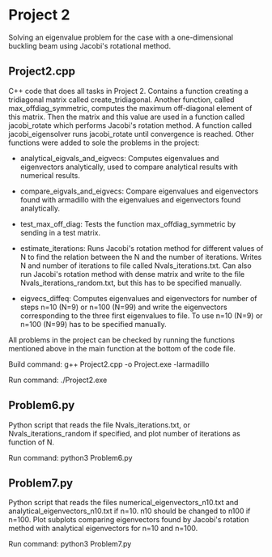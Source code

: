 # Project 2

Solving an eigenvalue problem for the case with a one-dimensional buckling beam using Jacobi's rotational method.

Project2.cpp
----
C++ code that does all tasks in Project 2. Contains a function creating a tridiagonal matrix called 
create_tridiagonal. Another function, called max_offdiag_symmetric, computes the maximum off-diagonal 
element of this matrix. Then the matrix and this value are used in a function called jacobi_rotate which 
performs Jacobi's rotation method. A function called jacobi_eigensolver runs jacobi_rotate until convergence is reached. 
Other functions were added to sole the problems in the project:

- analytical_eigvals_and_eigvecs: Computes eigenvalues and eigenvectors analytically, used to compare analytical results 
with numerical results.

- compare_eigvals_and_eigvecs: Compare eigenvalues and eigenvectors found with armadillo with the eigenvalues 
and eigenvectors found analytically.

- test_max_off_diag: Tests the function max_offdiag_symmetric by sending in a test matrix.

- estimate_iterations: Runs Jacobi's rotation method for different values of N to find the relation between 
the N and the number of iterations. Writes N and number of iterations to file called Nvals_iterations.txt. 
Can also run Jacobi's rotation method with dense matrix and write to the file Nvals_iterations_random.txt, 
but this has to be specified manually.

- eigvecs_diffeq: Computes eigenvalues and eigenvectors for number of steps n=10 (N=9) or n=100 (N=99) and write the 
eigenvectors corresponding to the three first eigenvalues to file. To use n=10 (N=9) or n=100 (N=99) has to be 
specified manually.

All problems in the project can be checked by running the functions mentioned above in the main function 
at the bottom of the code file. 

Build command: g++ Project2.cpp -o Project.exe -larmadillo

Run command: ./Project2.exe


Problem6.py
----
Python script that reads the file Nvals_iterations.txt, or Nvals_iterations_random if specified, 
and plot number of iterations as function of N.

Run command: python3 Problem6.py


Problem7.py
----
Python script that reads the files numerical_eigenvectors_n10.txt and analytical_eigenvectors_n10.txt if n=10.
n10 should be changed to n100 if n=100. Plot subplots comparing eigenvectors found by Jacobi's rotation method
with analytical eigenvectors for n=10 and n=100.

Run command: python3 Problem7.py
